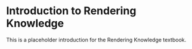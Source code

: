 # Introduction to Rendering Knowledge

This is a placeholder introduction for the Rendering Knowledge textbook.
